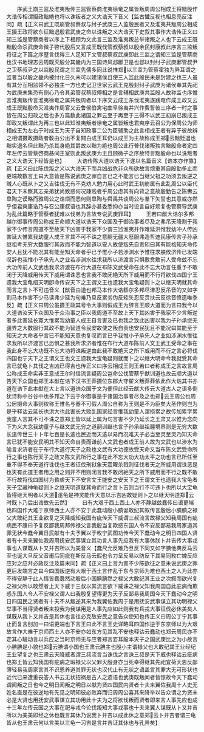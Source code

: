 <!-- { "loadSidebar": true } -->
　　序武王崩三监及淮夷叛传三监管蔡商淮夷徐奄之属皆叛周周公相成王将黜殷作大诰传相谓摄政黜絶也将以诛叛者之义大诰天下音义【监古懴反视也相息亮反注同】疏【正义曰武王既崩管叔蔡叔与纣子武庚三人监殷民者又及淮夷共叛周公相成王摄王政将欲东征黜退殷君武庚之命以诛叛之义大诰天下史叙其事作大诰传正义曰知三监是管蔡商者以序上下相顾为文此言三监及淮夷叛总举诸叛之人也下云成王既黜殷命杀武庚命微子啓代殷后又言成王既伐管叔蔡叔以殷余民封康叔此序言三监叛将征之下篇之序歴言伐得三人足知下文管叔蔡叔武庚即此三监之谓知三监是管蔡商也汉书地理志云周既灭殷分其畿内为三国诗风邶鄘卫是也邶以封纣子武庚鄘管叔尹之卫蔡叔尹之以监殷民谓之三监先儒多同此说惟郑以三监为管蔡霍独为异耳谓之监者当以殷之畿内被纣化日久未可以建诸侯且使三人监此殷民未是封建之也三人虽有其分互相监领不必独主一方也史记卫世家云武王克殷封纣子武庚为诸侯奉其先祀为武庚未集恐有侧心乃令其弟管叔蔡叔傅相之是言辅相武庚共监殷人故称监也序惟言淮夷叛传言淮夷徐奄之属共叛周者以下序文云成王东伐淮夷遂践奄作成王政又云成王既黜殷命灭淮夷作周官又云鲁侯伯禽宅曲阜徐夷并兴作费誓彼三序者一时之事皆在周公归政之后也多方篇数此诸国之罪云至于再至于三得不以武王初崩已叛成王即政又叛谓此为再三也以此知淮夷叛者徐奄之属皆叛也君奭序云召公为保周公为师相成王为左右于时成王为天子自知政事二公为臣辅助之此言相成王者有异于彼故辨之相谓摄政摄政者敎由公出不复闗白成王耳仍以成王为主故称成王郑云黜贬退也黜实退名但此黜乃杀其身絶其爵故以黜为絶也周公此行普伐诸叛独言黜殷命者定四年左传云管蔡啓商惎间王室则此叛武庚为主且顾微子之序故特言黜殷命也以诛叛者之义大诰天下经皆是也】
　　大诰传陈大道以诰天下遂以名篇音义【诰本亦作靠】疏【正义曰此陈伐叛之义以大诰天下而兵凶战危非众所欲故言烦重其自殷勤多止而更端故数言王曰大意皆是陈说武庚之罪自言已之不能言已当继父祖之功须去叛逆之贼人心既从卜之又吉往伐无有不克劝人勉力用心此时武王初崩属有此乱周公以臣代君天下未察其志亲弟犹尚致惑何况疎贱者乎周公虑其有向背之意故殷勤告之陈夀云臯陶之谟略而雅周公之诰烦而悉何则臯陶与舜禹共谈周公与羣下矢誓也其意或亦然乎但君奭康诰乃与召公康叔语也其辞亦甚委悉抑亦当时设言自好烦复也管蔡导武庚为乱此篇略于管蔡者犹难以伐弟为言故专说武庚罪耳】
　　王若曰猷大诰尔多邦越尔御事传周公称成王命顺大道以诰天下众国及于御治事者尽及之弗吊天降割于我家不少传言周道不至故天下凶害于我家不少谓三监淮夷并作难延洪惟我幼冲人传凶害延大惟累我幼童人成王言其不可不诛之意嗣无疆大厯服弗造哲迪民康传言子孙承继祖考无穷大数服行其政而不能为智道以安人故使叛先自责矧曰其有能格知天命传安人且犹不能况其有能至知天命者乎已予惟小子若渉渊水予惟往求朕攸济传已发端叹辞也我惟小子承先人之业若渉渊水往求我所以济渡言只惧敷贲敷前人受命兹不忘大功传前人文武也我求济渡在布行大道在布陈文武受命在此不忘大功言任重予不敢闭于天降威用传天下威用谓诛恶也言我不敢闭絶天所下威用而不行将欲伐四国宁王遗我大宝龟绍天明卽命传安天下之王谓文王也遗我大宝龟疑则卜之以继天明就其命而言之言卜不可违音义【猷音由道也邦马本作大诰繇尔多邦尽津忍反吊音的又如字割马本作害不少马读弗少延为句难乃旦反累劣伪反矧矢忍反贲扶云反徐音愤遗唯季反】疏【正义曰周公虽摄王政其号令大事则假成王为辞言王顺大道而为言曰我今以大道诰汝天下众国及于众治事之臣以我周道不至故上天下其凶害于我家不少言叛逆者多此害延长寛大惟累我幼童人成王自言害及已也我之致此凶害以我为子孙承继无疆界之大数服行其政不能为智道令民安故使之叛自责也安民犹且不能况曰其能至于知天之大命者乎言已不能知天意也复叹而言已乎我惟小子承先人之业如渉渊水惟往求我所以济渡言已恐惧之甚我所求济者惟在布行大道布陈前人文王武王受命之事在我此身不忘大功既不忘大功将诛叛逆由此我不敢絶天之所下威用而不行之言必将伐四国也宁天下之王谓文王也文王遗我大宝龟疑则就而卜之以继大明命今我就受其命言已就龟卜其伐之吉凶已得吉也传正义曰序云相成王则王若曰者称成王之言故言周公称成王命实非王意成王尔时信流言疑周公岂命公伐管蔡乎猷训道也故云顺大道以告天下众国也郑王本猷在诰下汉书王莽摄位东郡大守翟义叛莽莽依此作大诰其书亦道在诰下此本猷在大上言以道诰众国于文为便但此经云猷大传云大道古人之语多倒犹诗称中谷谷中也多邦之下云于尔御事是于诸国治事者尽及之也郑云王周公也周公居摄命大事则权称王惟名与器不可假人周公自称为王则是不为臣矣大圣作则岂为是乎释诂云延长也洪大也此害长大败乱国家经言惟我幼童人谓损累之故传加累字累我童人言其不可不诛之意郑王皆以延上属为句言害不少乃延长之王肃又以惟为念向下为义大念我幼童子与继文武无穷之道嗣训继也言子孙承继祖疆境界则是无穷大数长逺传世三十卜年七百是长逺也民近而天逺以易而况难天子必当至灵至灵乃知天命言已犹不能安民明其不知天命自责而谦前人文武也者成王前人故为文武也以渉水为喻言求济者在于布行大道行天子之政也文武有大功德故受天命又当布陈文武受命所行之事也陈行天子之政又陈文武所行之事在此不忘大功大功太平之功也言已所任至重不得不奉天道行诛伐也王者征伐刑狱象天震曜杀戮则征伐者天之所威用谓诛恶是也天有此道王者用之用之则开不用则闭言我不敢闭絶天之所下威用而不行之既不敢不行故将伐四国纣为昏虐天下不安言文王能安之安天下之王谓文王也遗我大宝龟者天子宝藏神龟疑则卜之继天明道就其命而行之言卜吉则当行不可违卜也所以大宝龟皆得继天明者以天道逺龟是神灵能传天意以示吉凶故疑则卜之以继天明道郑云时既卜乃后出诰故先云然】
　　曰有大艰于西土西土人亦不静越兹蠢传曰语更端也四国作大难于京师西土人亦不安于此蠢动殷小腆诞敢纪其叙传言殷后小腆腆之禄父大敢纪其王业欲复之天降威知我国有疵传天下威谓三叔流言故禄父知我周国有疵病民不康曰予复反鄙我周邦传禄父言我殷当复欺惑东国人令不安反鄙易我周家道其罪无状今蠢今翼日民献有十夫予翼以于敉宁武图功传今天下蠢动今之明日四国人贤者有十夫来翼佐我周用抚安武事谋立其功言人事先应我有大事休朕卜幷吉传大事戎事也人谋既从卜又幷吉所以为美音义【蠢尺允反难乃旦反下同又如字腆他典反马云至也诞大旦反父音甫后同疵在斯反马云瑕也令力呈反易以防反下其易同敉亡婢反应应对之应幷必政反注及篇末同】疏【正义曰上言为害不少陈欲征之意未说武庚之罪更后发端言之曰今四国叛逆有大艰于西土言作乱于东与京师为难也西土之人为此亦不得安静于此人情皆蠢蠢然动殷后小国腆腆然之禄父大敢纪其王业之次叙而欲兴复之禄父所以敢然者上天下威于三叔以其流言欲下威诛之禄父知我周国自此庛病而欺惑东国人令人不安禄父谓人曰我殷复望得更为天子反鄙易我周国今天下蠢动今之明日四国民之贤者有十夫不从叛逆其来为我翼佐我周于是用抚安武事谋立其功明禄父举事不当得贤者叛来投我为我谋用是人事先应如此则我有兵戎大事征伐必休美矣人谋既从我卜又并吉是其休也言往必克敌安民之意告众使知也传正义曰周公丁宁其事止而复言别加一曰语更端也下言王曰此不言王史详略耳四国作逆于东京师以为大艰故言作大难于京师西土人亦不安亦如东方见其乱不安也释诂云蠢动也郑云周民亦不定其心騒动言以兵应之当时京师无与应者郑言妄耳殷本天子之国武庚比之为小故言小腆腆是小貌也郑云腆谓小国也王肃云腆主也殷小主谓禄父也大敢纪其王业经纪王业望复之也王肃云天降威者谓三叔流言当诛伐之言诛三叔是天下威也释诂云疵病也郑王皆云知我国有疵病之瑕禄父以父罪灭殷身亦当死幸得继其先祀宜荷天恩反鄙薄轻易我周家言其不识恩养道其罪无状也汉代止有无状之语盖言其罪大无可形状也近代已来遭重丧答人书云无状招祸是古人之遗语也武庚既叛闻者皆惊故今天下蠢动谓闻叛之日也今之明日闻叛之明日以献为贤四国民内贤者十夫来翼佐我周十人史无姓名直是在彼逆地有先见之明知彼必败弃而归周周公喜其来降举以告众谓之为贤未必是大贤也用抚安武事谋立其功用此十夫为之将欲伐叛而贤者即来言人事先应也成十三年左传云国之大事在祀与戎今论伐叛知大事戎事也十夫来翼人谋既从卜又并吉所以为美美即经之休也既言其休乃说我卜并吉以成此休之意郑云卜并吉者谓三龟皆从也王肃云何以言美以三龟一习吉是言并吉证其休也与孔异矣】
